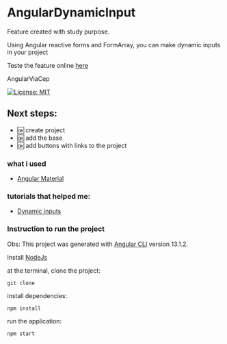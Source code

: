 # AngularDynamicInput

Feature created with study purpose.

Using Angular reactive forms and FormArray, you can make dynamic inputs in your project

Teste the feature online [here](https://samucatezu.github.io/AngularDynamicInput/testfield)

AngularViaCep

[![License: MIT](https://img.shields.io/badge/License-MIT-yellow.svg)](https://github.com/Pereira-Araujo/users-api/blob/main/LICENSE.md)


## Next steps:

- :ok: create project
- :ok: add the base
- :ok: add buttons with links to the project

### what i used

- [Angular Material](https://material.angular.io/)

### tutorials that helped me:

- [Dynamic inputs](https://stackblitz.com/edit/dynamic-reactive-form-angular-army?file=src%2Fapp%2Fapp.component.css)

### Instruction to run the project

Obs: This project was generated with [Angular CLI](https://github.com/angular/angular-cli) version 13.1.2.

Install [NodeJs](https://nodejs.org/en/)

at the terminal, clone the project:

```
git clone
```

install dependencies:

```
npm install
```

run the application:

```
npm start
```
